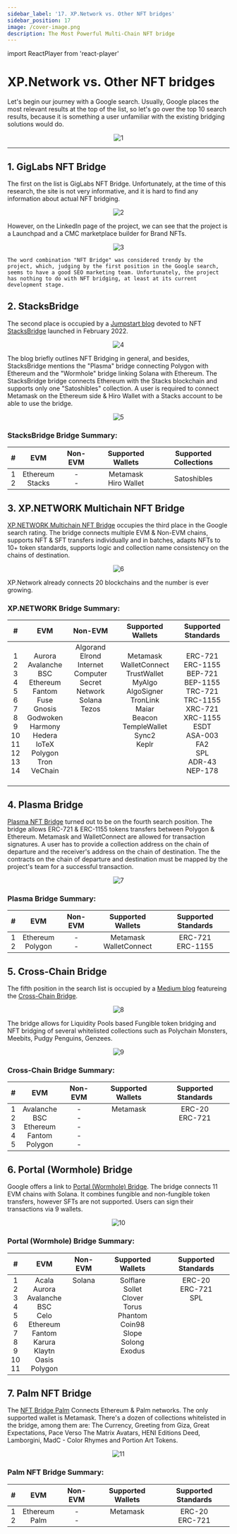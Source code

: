 ```yaml
---
sidebar_label: '17. XP.Network vs. Other NFT bridges'
sidebar_position: 17
image: /cover-image.png
description: The Most Powerful Multi-Chain NFT bridge
---
```


import ReactPlayer from 'react-player'

# XP.Network vs. Other NFT bridges

Let's begin our journey with a Google search. Usually, Google places the most relevant results at the top of the list, so let's go over the top 10 search results, because it is something a user unfamiliar with the existing bridging solutions would do.

<center>

![1](/img/comparison/1.png)

</center>

***

## 1. GigLabs NFT Bridge

The first on the list is GigLabs NFT Bridge. Unfortunately, at the time of this research, the site is not very informative, and it is hard to find any information about actual NFT bridging.

<center>

![2](/img/comparison/2.png)

</center>

   However, on the LinkedIn page of the project, we can see that the project is a Launchpad and a CMC marketplace builder for Brand NFTs. 
 
 <center>

![3](/img/comparison/3.png)

</center>
 
    The word combination "NFT Bridge" was considered trendy by the project, which, judging by the first position in the Google search, seems to have a good SEO marketing team. Unfortunately, the project has nothing to do with NFT bridging, at least at its current development stage.

## 2. StacksBridge

The second place is occupied by a [Jumpstart blog](https://www.jumpstartmag.com/what-is-nft-bridging-2022/) devoted to NFT [StacksBridge](https://stacksbridge.com/) launched in February 2022.
   
<center>

![4](/img/comparison/4.png)

</center>

   The blog briefly outlines NFT Bridging in general, and besides, StacksBridge mentions the "Plasma" bridge connecting Polygon with Ethereum and the "Wormhole" bridge linking Solana with Ethereum. The StacksBridge bridge connects Ethereum with the Stacks blockchain and supports only one "Satoshibles" collection. A user is required to connect Metamask on the Ethereum side & Hiro Wallet with a Stacks account to be able to use the bridge.

<center>

![5](/img/comparison/5.png)

</center>

### StacksBridge Bridge Summary:

|#|EVM|Non-EVM|Supported Wallets|Supported Collections|
|:-:|:-:|:-:|:-:|:-:|
|1<br/>2|Ethereum<br/>Stacks|-<br/>-|Metamask<br/>Hiro Wallet|Satoshibles|

## 3. XP.NETWORK Multichain NFT Bridge

[XP.NETWORK Multichain NFT Bridge](https://bridge.xp.network/) occupies the third place in the Google search rating. The bridge connects multiple EVM & Non-EVM chains, supports NFT & SFT transfers individually and in batches, adapts NFTs to 10+ token standards, supports logic and collection name consistency on the chains of destination.

<center>

![6](/img/comparison/6.png)

</center>

XP.Network already connects 20 blockchains and the number is ever growing.

### XP.NETWORK Bridge Summary:

|#|EVM|Non-EVM|Supported Wallets|Supported Standards|
|:-:|:-:|:-:|:-:|:-:|
|1<br/>2<br/>3<br/>4<br/>5<br/>6<br/>7<br/>8<br/>9<br/>10<br/>11<br/>12<br/>13<br/>14<br/>|Aurora<br/>Avalanche<br/>BSC<br/>Ethereum<br/>Fantom<br/>Fuse<br/>Gnosis<br/>Godwoken<br/>Harmony<br/>Hedera<br/>IoTeX<br/>Polygon<br/>Tron<br/>VeChain|Algorand<br/>Elrond<br/>Internet Computer<br/>Secret Network<br/>Solana<br/>Tezos<br/><br/><br/><br/><br/><br/><br/><br/><br/>|Metamask<br/>WalletConnect<br/>TrustWallet<br/>MyAlgo<br/>AlgoSigner<br/>TronLink<br/>Maiar<br/>Beacon<br/>TempleWallet<br/>Sync2<br/>Keplr<br/><br/><br/><br/>|ERC-721<br/>ERC-1155<br/>BEP-721<br/>BEP-1155<br/>TRC-721<br/>TRC-1155<br/>XRC-721<br/>XRC-1155<br/>ESDT<br/>ASA-003<br/>FA2<br/>SPL<br/>ADR-43<br/>NEP-178<br/>|

## 4. Plasma Bridge

[Plasma NFT Bridge](https://bridge.mintnft.today/) turned out to be on the fourth search position. The bridge allows ERC-721 & ERC-1155 tokens transfers between Polygon & Ethereum. Metamask and WalletConnect are allowed for transaction signatures. A user has to provide a collection address on the chain of departure and the receiver's address on the chain of destination. The the contracts on the chain of departure and destination must be mapped by the project's team for a successful transaction.


<center>

![7](/img/comparison/7.png)

</center>

### Plasma Bridge Summary:

|#|EVM|Non-EVM|Supported Wallets|Supported Standards|
|:-:|:-:|:-:|:-:|:-:|
|1<br/>2|Ethereum<br/>Polygon|-<br/>-|Metamask<br/>WalletConnect|ERC-721<br/>ERC-1155|

## 5. Cross-Chain Bridge

The fifth position in the search list is occupied by a [Medium blog](https://medium.com/autobahnnetwork/how-does-the-nft-bridge-work-641fd7efb025) featureing the [Cross-Chain Bridge](https://app.crosschainbridge.org/bridge/nfts).

<center>

![8](/img/comparison/8.png)

</center>

The bridge allows for Liquidity Pools based Fungible token bridging and NFT bridging of several whitelisted collections such as Polychain Monsters, Meebits, Pudgy Penguins, Genzees.

<center>

![9](/img/comparison/9.png)

</center>

### Cross-Chain Bridge Summary:

|#|EVM|Non-EVM|Supported Wallets|Supported Standards|
|:-:|:-:|:-:|:-:|:-:|
|1<br/>2<br/>3<br/>4<br/>5|Avalanche<br/>BSC<br/>Ethereum<br/>Fantom<br/>Polygon|-<br/>-<br/>-<br/>-<br/>-|Metamask<br/><br/><br/><br/><br/>|ERC-20<br/>ERC-721<br/><br/><br/><br/>|

## 6. Portal (Wormhole) Bridge

Google offers a link to [Portal (Wormhole) Bridge](https://www.portalbridge.com/#/nft). The bridge connects 11 EVM chains with Solana. It combines fungible and non-fungible token transfers, however SFTs are not supported. Users can sign their transactions via 9 wallets.

<center>

![10](/img/comparison/10.png)

</center>

### Portal (Wormhole) Bridge Summary:

|#|EVM|Non-EVM|Supported Wallets|Supported Standards|
|:-:|:-:|:-:|:-:|:-:|
|1<br/>2<br/>3<br/>4<br/>5<br/>6<br/>7<br/>8<br/>9<br/>10<br/>11|Acala<br/>Aurora<br/>Avalanche<br/>BSC<br/>Celo<br/>Ethereum<br/>Fantom<br/>Karura<br/>Klaytn<br/>Oasis<br/>Polygon|Solana<br/><br/><br/><br/><br/><br/><br/><br/><br/><br/><br/>|Solflare<br/>Sollet<br/>Clover<br/>Torus<br/>Phantom<br/>Coin98<br/>Slope<br/>Solong<br/>Exodus<br/><br/><br/>|ERC-20<br/>ERC-721<br/>SPL<br/><br/><br/><br/><br/><br/><br/><br/><br/>|

## 7. Palm NFT Bridge

The [NFT Bridge Palm](https://app.palm.io/nftbridge) Connects Ethereum & Palm networks. The  only supported wallet is Metamask. There's a dozen of collections whitelisted in the bridge, among them are: The Currency, Greeting from Giza, Great Expectations, Pace Verso The Matrix Avatars, HENI Editions Deed, Lamborgini, MadC - Color Rhymes and Portion Art Tokens.

<center>

![11](/img/comparison/11.png)

</center>

### Palm NFT  Bridge Summary:

|#|EVM|Non-EVM|Supported Wallets|Supported Standards|
|:-:|:-:|:-:|:-:|:-:|
|1<br/>2<br/>|Ethereum<br/>Palm|-<br/>-|Metamask<br/><br/>|ERC-20<br/>ERC-721|